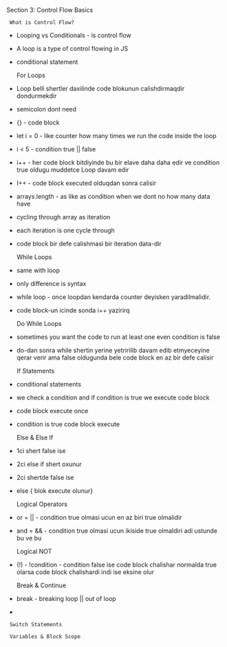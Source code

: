 Section 3: Control Flow Basics

     What is Control Flow?

* Looping vs Conditionals - is control flow
* A loop is a type of control flowing in JS
* conditional statement
  

     For Loops

* Loop belli shertler daxilinde code blokunun calishdirmaqdir dondurmekdir
* semicolon dont need
* {} - code block
* let i = 0 - like counter how many times we run the code inside the loop
* i < 5 - condition true || false
* i++ - her code block bitdiyinde bu bir elave daha daha edir ve condition true oldugu muddetce Loop davam edir
* I++ - code block executed olduqdan sonra calisir
* arrays.length - as like as condition when we dont no how many data have
* cycling through array as iteration
* each iteration is one cycle through
* code block bir defe calishmasi bir iteration data-dir  
    
    
     While Loops

* same with loop
* only difference is syntax
* while loop - once loopdan kendarda counter deyisken yaradilmalidir.
* code block-un icinde sonda i++ yazirirq


     Do While Loops

* sometimes you want the code to run at least one even condition is false
* do-dan sonra while shertin yerine yetririlib davam edib etmyeceyine qerar verir ama false oldugunda bele code block en az bir defe calisir



     If Statements

* conditional statements
* we check a condition and if condition is true we execute code block
* code block execute once 
* condition is true code block execute
     

     Else & Else If

* 1ci shert false ise
* 2ci else if shert oxunur
* 2ci shertde false ise 
* else { blok execute olunur}


     Logical Operators

* or = || - condition true olmasi ucun en az biri true olmalidir
* and = && - condition true olmasi ucun ikiside true olmaldiri adi ustunde bu ve bu


     Logical NOT

* (!) - !condition - condition false ise code block chalishar normalda true olarsa code block chalishardi indi ise eksine olur 


     Break & Continue
 
* break - breaking loop || out of loop
* 




     Switch Statements

     Variables & Block Scope
